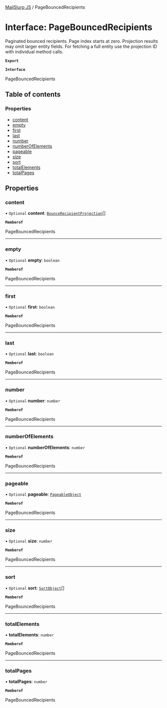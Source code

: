 [MailSlurp JS](../README.md) / PageBouncedRecipients

# Interface: PageBouncedRecipients

Paginated bounced recipients. Page index starts at zero. Projection results may omit larger entity fields. For fetching a full entity use the projection ID with individual method calls.

**`Export`**

**`Interface`**

PageBouncedRecipients

## Table of contents

### Properties

- [content](PageBouncedRecipients.md#content)
- [empty](PageBouncedRecipients.md#empty)
- [first](PageBouncedRecipients.md#first)
- [last](PageBouncedRecipients.md#last)
- [number](PageBouncedRecipients.md#number)
- [numberOfElements](PageBouncedRecipients.md#numberofelements)
- [pageable](PageBouncedRecipients.md#pageable)
- [size](PageBouncedRecipients.md#size)
- [sort](PageBouncedRecipients.md#sort)
- [totalElements](PageBouncedRecipients.md#totalelements)
- [totalPages](PageBouncedRecipients.md#totalpages)

## Properties

### content

• `Optional` **content**: [`BounceRecipientProjection`](BounceRecipientProjection.md)[]

**`Memberof`**

PageBouncedRecipients

___

### empty

• `Optional` **empty**: `boolean`

**`Memberof`**

PageBouncedRecipients

___

### first

• `Optional` **first**: `boolean`

**`Memberof`**

PageBouncedRecipients

___

### last

• `Optional` **last**: `boolean`

**`Memberof`**

PageBouncedRecipients

___

### number

• `Optional` **number**: `number`

**`Memberof`**

PageBouncedRecipients

___

### numberOfElements

• `Optional` **numberOfElements**: `number`

**`Memberof`**

PageBouncedRecipients

___

### pageable

• `Optional` **pageable**: [`PageableObject`](PageableObject.md)

**`Memberof`**

PageBouncedRecipients

___

### size

• `Optional` **size**: `number`

**`Memberof`**

PageBouncedRecipients

___

### sort

• `Optional` **sort**: [`SortObject`](SortObject.md)[]

**`Memberof`**

PageBouncedRecipients

___

### totalElements

• **totalElements**: `number`

**`Memberof`**

PageBouncedRecipients

___

### totalPages

• **totalPages**: `number`

**`Memberof`**

PageBouncedRecipients
